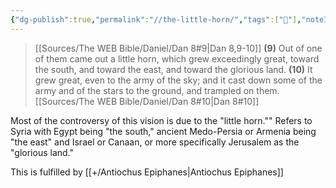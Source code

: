 ```yaml
---
{"dg-publish":true,"permalink":"//the-little-horn/","tags":["🌱"],"noteIcon":1}
---
```


> [[Sources/The WEB Bible/Daniel/Dan 8#9\|Dan 8,9-10]] 
> **(9)** Out of one of them came out a little horn, which grew exceedingly great, toward the south, and toward the east, and toward the glorious land. 
> **(10)** It grew great, even to the army of the sky; and it cast down some of the army and of the stars to the ground, and trampled on them. 
> [[Sources/The WEB Bible/Daniel/Dan 8#10\|Dan 8#10]]


Most of the controversy of this vision is due to the "little horn."" Refers to Syria with Egypt being "the south," ancient Medo-Persia or Armenia being "the east" and Israel or Canaan, or more specifically Jerusalem as the "glorious land."

This is fulfilled by [[+/Antiochus Epiphanes\|Antiochus Epiphanes]]